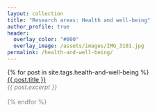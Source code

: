 ```yaml
---
layout: collection
title: "Research areas: Health and well-being"
author_profile: true
header:  
  overlay_color: "#000"
  overlay_image: /assets/images/IMG_3101.jpg
permalink: /health-and-well-being/
---
```

<!--
<p style="font-size:2em">Health and well-being</p>
-->

<dl>
  {% for post in site.tags.health-and-well-being %}
       <dt><a href="{{ post.url }}">{{ post.title }}</a></dt>
       <font color="gray"><em>{{ post.excerpt }}<br></em>
       <br>
  {% endfor %}